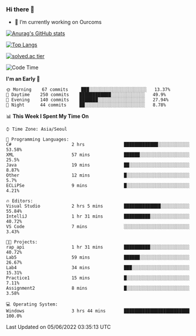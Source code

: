 ### Hi there 👋

- 🔭 I’m currently working on Ourcoms

<!--
**Rhange/Rhange** is a ✨ _special_ ✨ repository because its `README.md` (this file) appears on your GitHub profile.

Here are some ideas to get you started:

- 🌱 I’m currently learning ...
- 👯 I’m looking to collaborate on ...
- 🤔 I’m looking for help with ...
- 💬 Ask me about ...
- 📫 How to reach me: ...
- 😄 Pronouns: ...
- ⚡ Fun fact: ...
-->

[![Anurag's GitHub stats](https://github-readme-stats.vercel.app/api?username=rhange&show_icons=true&theme=gruvbox)](https://github.com/anuraghazra/github-readme-stats)

[![Top Langs](https://github-readme-stats.vercel.app/api/top-langs/?username=rhange&layout=compact&theme=gruvbox)](https://github.com/anuraghazra/github-readme-stats)

[![solved.ac tier](http://mazassumnida.wtf/api/generate_badge?boj=rhange0511)](https://solved.ac/rhange0511)

  <!--START_SECTION:waka-->
![Code Time](http://img.shields.io/badge/Code%20Time-469%20hrs%2046%20mins-blue)

**I'm an Early 🐤** 

```text
🌞 Morning    67 commits     ███░░░░░░░░░░░░░░░░░░░░░░   13.37% 
🌆 Daytime    250 commits    ████████████░░░░░░░░░░░░░   49.9% 
🌃 Evening    140 commits    ███████░░░░░░░░░░░░░░░░░░   27.94% 
🌙 Night      44 commits     ██░░░░░░░░░░░░░░░░░░░░░░░   8.78%

```


📊 **This Week I Spent My Time On** 

```text
⌚︎ Time Zone: Asia/Seoul

💬 Programming Languages: 
C#                       2 hrs               █████████████░░░░░░░░░░░░   53.58% 
XML                      57 mins             ██████░░░░░░░░░░░░░░░░░░░   25.5% 
Java                     19 mins             ██░░░░░░░░░░░░░░░░░░░░░░░   8.87% 
Other                    12 mins             █░░░░░░░░░░░░░░░░░░░░░░░░   5.7% 
ECLiPSe                  9 mins              █░░░░░░░░░░░░░░░░░░░░░░░░   4.21%

🔥 Editors: 
Visual Studio            2 hrs 5 mins        ██████████████░░░░░░░░░░░   55.84% 
IntelliJ                 1 hr 31 mins        ██████████░░░░░░░░░░░░░░░   40.72% 
VS Code                  7 mins              ░░░░░░░░░░░░░░░░░░░░░░░░░   3.43%

🐱‍💻 Projects: 
rap_api                  1 hr 31 mins        ██████████░░░░░░░░░░░░░░░   40.72% 
Lab5                     59 mins             ██████░░░░░░░░░░░░░░░░░░░   26.67% 
Lab4                     34 mins             ███░░░░░░░░░░░░░░░░░░░░░░   15.31% 
Practice1                15 mins             █░░░░░░░░░░░░░░░░░░░░░░░░   7.11% 
Assignment2              8 mins              █░░░░░░░░░░░░░░░░░░░░░░░░   3.58%

💻 Operating System: 
Windows                  3 hrs 44 mins       █████████████████████████   100.0%

```


 Last Updated on 05/06/2022 03:35:13 UTC
<!--END_SECTION:waka-->

